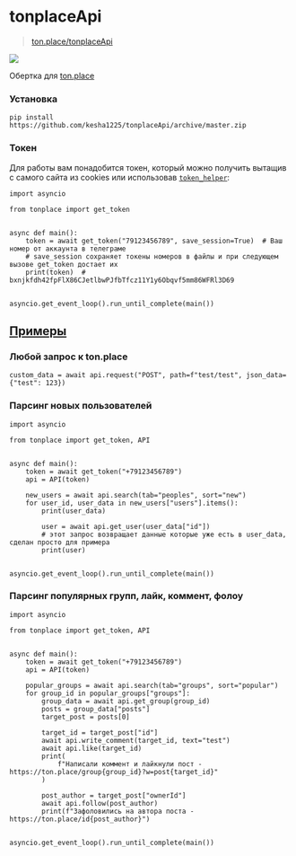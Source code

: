 # tonplaceApi

> [ton.place/tonplaceApi](https://ton.place/group7123)

![](https://upload.wikimedia.org/wikipedia/commons/thumb/0/0b/Gram_cryptocurrency_logo.svg/150px-Gram_cryptocurrency_logo.svg.png)

Обертка для [ton.place](https://ton.place/kesha1225)


### Установка

```
pip install https://github.com/kesha1225/tonplaceApi/archive/master.zip
```


### Токен

Для работы вам понадобится токен, который можно получить вытащив с самого сайта из cookies или 
использовав [`token_helper`](./examples/get_token_example.py):
```python3
import asyncio

from tonplace import get_token


async def main():
    token = await get_token("79123456789", save_session=True)  # Ваш номер от аккаунта в телеграме
    # save_session сохраняет токены номеров в файлы и при следующем вызове get_token достает их
    print(token)  # bxnjkfdh42fpFlX86CJetlbwPJfbTfcz11Y1y6Obqvf5mm86WFRl3D69


asyncio.get_event_loop().run_until_complete(main())
```


## [Примеры](examples/)

### Любой запрос к ton.place
```python3
custom_data = await api.request("POST", path=f"test/test", json_data={"test": 123})
```

### Парсинг новых пользователей
```python3
import asyncio

from tonplace import get_token, API


async def main():
    token = await get_token("+79123456789")
    api = API(token)

    new_users = await api.search(tab="peoples", sort="new")
    for user_id, user_data in new_users["users"].items():
        print(user_data)

        user = await api.get_user(user_data["id"])
        # этот запрос возвращает данные которые уже есть в user_data, сделан просто для примера
        print(user)


asyncio.get_event_loop().run_until_complete(main())
```


### Парсинг популярных групп, лайк, коммент, фолоу
```python3
import asyncio

from tonplace import get_token, API


async def main():
    token = await get_token("+79123456789")
    api = API(token)

    popular_groups = await api.search(tab="groups", sort="popular")
    for group_id in popular_groups["groups"]:
        group_data = await api.get_group(group_id)
        posts = group_data["posts"]
        target_post = posts[0]

        target_id = target_post["id"]
        await api.write_comment(target_id, text="test")
        await api.like(target_id)
        print(
            f"Написали коммент и лайкнули пост - https://ton.place/group{group_id}?w=post{target_id}"
        )

        post_author = target_post["ownerId"]
        await api.follow(post_author)
        print(f"Зафоловились на автора поста - https://ton.place/id{post_author}")


asyncio.get_event_loop().run_until_complete(main())
```
